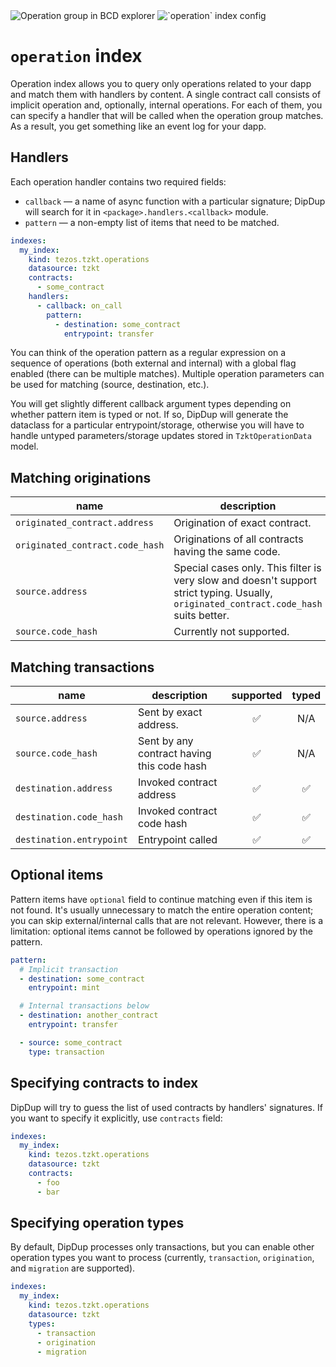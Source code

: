 <!-- markdownlint-disable first-line-h1 -->
<div class="float-img">
  <img src="../../assets/operation-bcd.png" alt="Operation group in BCD explorer">
  <img src="../../assets/operation-config.png" alt="`operation` index config">
</div>

# `operation` index

Operation index allows you to query only operations related to your dapp and match them with handlers by content. A single contract call consists of implicit operation and, optionally, internal operations. For each of them, you can specify a handler that will be called when the operation group matches. As a result, you get something like an event log for your dapp.

## Handlers

Each operation handler contains two required fields:

* `callback` — a name of async function with a particular signature; DipDup will search for it in `<package>.handlers.<callback>` module.
* `pattern` — a non-empty list of items that need to be matched.

```yaml
indexes:
  my_index:
    kind: tezos.tzkt.operations
    datasource: tzkt
    contracts:
      - some_contract
    handlers:
      - callback: on_call
        pattern:
          - destination: some_contract
            entrypoint: transfer
```

You can think of the operation pattern as a regular expression on a sequence of operations (both external and internal) with a global flag enabled (there can be multiple matches). Multiple operation parameters can be used for matching (source, destination, etc.).

You will get slightly different callback argument types depending on whether pattern item is typed or not. If so, DipDup will generate the dataclass for a particular entrypoint/storage, otherwise you will have to handle untyped parameters/storage updates stored in `TzktOperationData` model.

## Matching originations

| name                            | description                                                                                                                            | supported | typed |
| ------------------------------- | -------------------------------------------------------------------------------------------------------------------------------------- |:---------:|:-----:|
| `originated_contract.address`   | Origination of exact contract.                                                                                                         |     ✅     |   ✅   |
| `originated_contract.code_hash` | Originations of all contracts having the same code.                                                                                    |     ✅     |   ✅   |
| `source.address`                | Special cases only. This filter is very slow and doesn't support strict typing. Usually, `originated_contract.code_hash` suits better. |     ⚠     |   ❌   |
| `source.code_hash`              | Currently not supported.                                                                                                               |     ❌     |   ❌   |

## Matching transactions

| name                     | description                                | supported | typed |
| ------------------------ | ------------------------------------------ |:---------:|:-----:|
| `source.address`         | Sent by exact address.                     |     ✅     |  N/A  |
| `source.code_hash`       | Sent by any contract having this code hash |     ✅     |  N/A  |
| `destination.address`    | Invoked contract address                   |     ✅     |   ✅   |
| `destination.code_hash`  | Invoked contract code hash                 |     ✅     |   ✅   |
| `destination.entrypoint` | Entrypoint called                          |     ✅     |   ✅   |

## Optional items

Pattern items have `optional` field to continue matching even if this item is not found. It's usually unnecessary to match the entire operation content; you can skip external/internal calls that are not relevant. However, there is a limitation: optional items cannot be followed by operations ignored by the pattern.

```yaml
pattern:
  # Implicit transaction
  - destination: some_contract
    entrypoint: mint

  # Internal transactions below
  - destination: another_contract
    entrypoint: transfer

  - source: some_contract
    type: transaction
```

## Specifying contracts to index

DipDup will try to guess the list of used contracts by handlers' signatures. If you want to specify it explicitly, use `contracts` field:

```yaml
indexes:
  my_index:
    kind: tezos.tzkt.operations
    datasource: tzkt
    contracts:
      - foo
      - bar
```

## Specifying operation types

By default, DipDup processes only transactions, but you can enable other operation types you want to process (currently, `transaction`, `origination`, and `migration` are supported).

```yaml
indexes:
  my_index:
    kind: tezos.tzkt.operations
    datasource: tzkt
    types:
      - transaction
      - origination
      - migration
```
